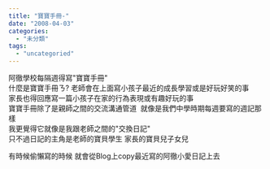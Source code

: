 ```yaml
---
title: "寶寶手冊-"
date: "2008-04-03"
categories: 
  - "未分類"
tags: 
  - "uncategoried"
---
```


阿徹學校每隔週得寫"寶寶手冊"  
什麼是寶寶手冊ㄋ? 老師會在上面寫小孩子最近的成長學習或是好玩好笑的事  
家長也得回應寫一篇小孩子在家的行為表現或有趣好玩的事   
寶寶手冊除了是親師之間的交流溝通管道  就像是我們中學時期每週要寫的週記那樣  
我更覺得它就像是我跟老師之間的"交換日記"  
只不過日記的主角是老師的寶貝學生 家長的寶貝兒子女兒    
  
有時候偷懶寫的時候 就會從Blog上copy最近寫的阿徹小愛日記上去
